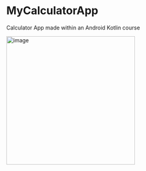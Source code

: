 # MyCalculatorApp
Calculator App made within an Android Kotlin course

<img width="335" alt="image" src="https://github.com/Yrll21/MyCalculatorApp/assets/101014492/371018e0-92d7-4a30-b62c-15b4e17b6eda">
